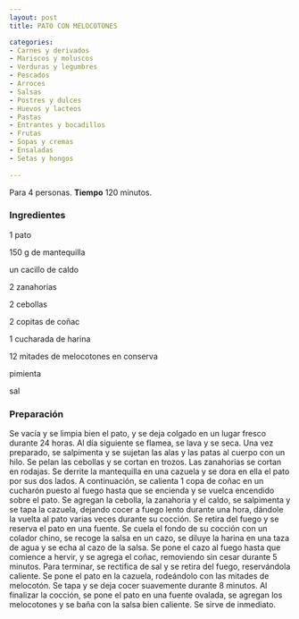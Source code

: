 ```yaml
---
layout: post
title: PATO CON MELOCOTONES

categories:
- Carnes y derivados
- Mariscos y moluscos
- Verduras y legumbres
- Pescados
- Arroces
- Salsas
- Postres y dulces
- Huevos y lacteos
- Pastas
- Entrantes y bocadillos
- Frutas
- Sopas y cremas
- Ensaladas
- Setas y hongos
 
---
```

Para 4 personas.
<b>Tiempo</b> 120 minutos.

<h3>Ingredientes</h3>

1 pato

150 g de mantequilla

un cacillo de caldo

2 zanahorias

2 cebollas

2 copitas de coñac

1 cucharada de harina

12 mitades de melocotones en conserva

pimienta

sal

<h3>Preparación</h3>

Se vacía y se limpia bien el pato, y se deja colgado en un lugar fresco durante 24 horas. Al día siguiente se flamea, se lava y se seca. Una vez preparado, se salpimenta y se sujetan las alas y las patas al cuerpo con un hilo. Se pelan las cebollas y se cortan en trozos. Las zanahorias se cortan en rodajas. Se derrite la mantequilla en una cazuela y se dora en ella el pato por sus dos lados. A continuación, se calienta 1 copa de coñac en un cucharón puesto al fuego hasta que se encienda y se vuelca encendido sobre el pato. Se agregan la cebolla, la zanahoria y el caldo, se salpimenta y se tapa la cazuela, dejando cocer a fuego lento durante una hora, dándole la vuelta al pato varias veces durante su cocción. Se retira del fuego y se reserva el pato en una fuente. Se cuela el fondo de su cocción con un colador chino, se recoge la salsa en un cazo, se diluye la harina en una taza de agua y se echa al cazo de la salsa. Se pone el cazo al fuego hasta que comience a hervir, y se agrega el coñac, removiendo sin cesar durante 5 minutos. Para terminar, se rectifica de sal y se retira del fuego, reservándola caliente. Se pone el pato en la cazuela, rodeándolo con las mitades de melocotón. Se tapa y se deja cocer suavemente durante 8 minutos. Al finalizar la cocción, se pone el pato en una fuente ovalada, se agregan los melocotones y se baña con la salsa bien caliente. Se sirve de inmediato.

